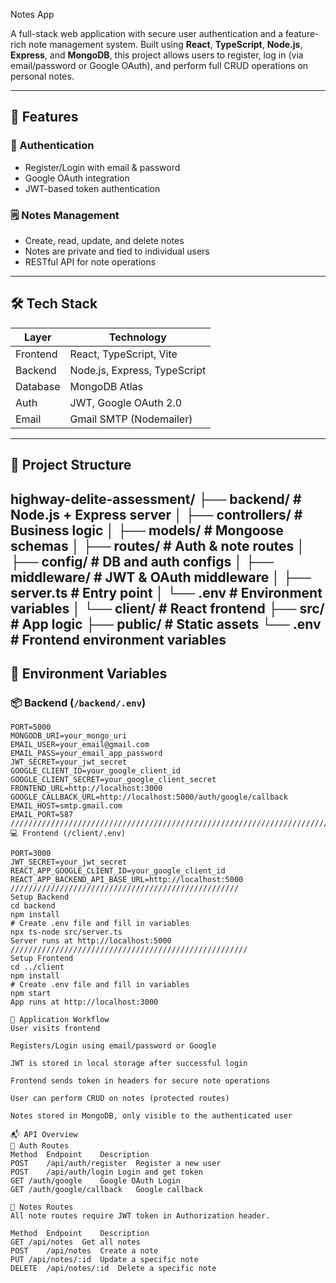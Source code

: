 ﻿Notes App

A full-stack web application with secure user authentication and a feature-rich note management system. Built using **React**, **TypeScript**, **Node.js**, **Express**, and **MongoDB**, this project allows users to register, log in (via email/password or Google OAuth), and perform full CRUD operations on personal notes.

---

## 🌟 Features

### 🔐 Authentication
- Register/Login with email & password
- Google OAuth integration
- JWT-based token authentication

### 🗒️ Notes Management
- Create, read, update, and delete notes
- Notes are private and tied to individual users
- RESTful API for note operations

---

## 🛠️ Tech Stack

| Layer     | Technology                              |
|-----------|------------------------------------------|
| Frontend  | React, TypeScript, Vite                  |
| Backend   | Node.js, Express, TypeScript             |
| Database  | MongoDB Atlas                            |
| Auth      | JWT, Google OAuth 2.0                    |
| Email     | Gmail SMTP (Nodemailer)                  |

---

## 📁 Project Structure

highway-delite-assessment/
├── backend/ # Node.js + Express server
│ ├── controllers/ # Business logic
│ ├── models/ # Mongoose schemas
│ ├── routes/ # Auth & note routes
│ ├── config/ # DB and auth configs
│ ├── middleware/ # JWT & OAuth middleware
│ ├── server.ts # Entry point
│ └── .env # Environment variables
│
└── client/ # React frontend
├── src/ # App logic
├── public/ # Static assets
└── .env # Frontend environment variables
---

## 🧬 Environment Variables

### 📦 Backend (`/backend/.env`)
```env
PORT=5000
MONGODB_URI=your_mongo_uri
EMAIL_USER=your_email@gmail.com
EMAIL_PASS=your_email_app_password
JWT_SECRET=your_jwt_secret
GOOGLE_CLIENT_ID=your_google_client_id
GOOGLE_CLIENT_SECRET=your_google_client_secret
FRONTEND_URL=http://localhost:3000
GOOGLE_CALLBACK_URL=http://localhost:5000/auth/google/callback
EMAIL_HOST=smtp.gmail.com
EMAIL_PORT=587
/////////////////////////////////////////////////////////////////////////////////////
💻 Frontend (/client/.env)

PORT=3000
JWT_SECRET=your_jwt_secret
REACT_APP_GOOGLE_CLIENT_ID=your_google_client_id
REACT_APP_BACKEND_API_BASE_URL=http://localhost:5000
///////////////////////////////////////////////////
Setup Backend
cd backend
npm install
# Create .env file and fill in variables
npx ts-node src/server.ts
Server runs at http://localhost:5000
/////////////////////////////////////////////////////
Setup Frontend
cd ../client
npm install
# Create .env file and fill in variables
npm start
App runs at http://localhost:3000

🔁 Application Workflow
User visits frontend

Registers/Login using email/password or Google

JWT is stored in local storage after successful login

Frontend sends token in headers for secure note operations

User can perform CRUD on notes (protected routes)

Notes stored in MongoDB, only visible to the authenticated user

📬 API Overview
🔐 Auth Routes
Method	Endpoint	Description
POST	/api/auth/register	Register a new user
POST	/api/auth/login	Login and get token
GET	/auth/google	Google OAuth Login
GET	/auth/google/callback	Google callback

📝 Notes Routes
All note routes require JWT token in Authorization header.

Method	Endpoint	Description
GET	/api/notes	Get all notes
POST	/api/notes	Create a note
PUT	/api/notes/:id	Update a specific note
DELETE	/api/notes/:id	Delete a specific note









